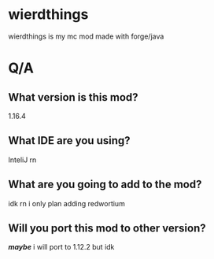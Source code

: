 # wierdthings
wierdthings is my mc mod made with forge/java 
# Q/A
## What version is this mod?
1.16.4
## What IDE are you using?
InteliJ rn
## What are you going to add to the mod?
idk rn i only plan adding redwortium
## Will you port this mod to other version?
***maybe*** i will port to 1.12.2 but idk
